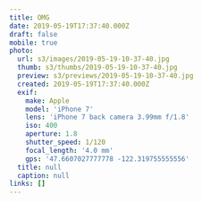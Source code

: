 ```yaml
---
title: OMG
date: 2019-05-19T17:37:40.000Z
draft: false
mobile: true
photo:
  url: s3/images/2019-05-19-10-37-40.jpg
  thumb: s3/thumbs/2019-05-19-10-37-40.jpg
  preview: s3/previews/2019-05-19-10-37-40.jpg
  created: 2019-05-19T17:37:40.000Z
  exif:
    make: Apple
    model: 'iPhone 7'
    lens: 'iPhone 7 back camera 3.99mm f/1.8'
    iso: 400
    aperture: 1.8
    shutter_speed: 1/120
    focal_length: '4.0 mm'
    gps: '47.6607027777778 -122.319755555556'
  title: null
  caption: null
links: []
---
```


